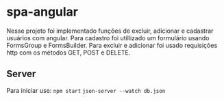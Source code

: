 # spa-angular
Nesse projeto foi implementado funções de excluir, adicionar e cadastrar usuários com angular. Para cadastro foi utillizado um formulário usando FormsGroup e FormsBuilder. Para excluir e adicionar foi usado requisições http com os métodos GET, POST e DELETE.
## Server
Para iniciar use: 
`npm start`
`json-server --watch db.json`

